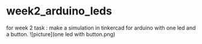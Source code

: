 # week2_arduino_leds
for week 2 task :
make a simulation in tinkercad for arduino with one led and a button.
![picture](one led with button.png)
